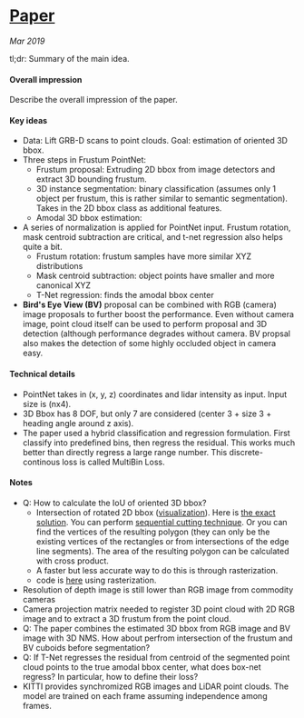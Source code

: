 # [Paper](link)

_Mar 2019_

tl;dr: Summary of the main idea.

#### Overall impression
Describe the overall impression of the paper. 

#### Key ideas
- Data: Lift GRB-D scans to point clouds. Goal: estimation of oriented 3D bbox.
- Three steps in Frustum PointNet:
    - Frustum proposal: Extruding 2D bbox from image detectors and extract 3D bounding frustum.
    - 3D instance segmentation: binary classification (assumes only 1 object per frustum, this is rather similar to semantic segmentation). Takes in the 2D bbox class as additional features.
    - Amodal 3D bbox estimation: 
- A series of normalization is applied for PointNet input. Frustum rotation, mask centroid subtraction are critical, and t-net regression also helps quite a bit.
    - Frustum rotation: frustum samples have more similar XYZ distributions
    - Mask centroid subtraction: object points have smaller and more canonical XYZ
    - T-Net regression: finds the amodal bbox center
- **Bird's Eye View (BV)** proposal can be combined with RGB (camera) image proposals to further boost the performance. Even without camera image, point cloud itself can be used to perform proposal and 3D detection (although performance degrades without camera. BV propsal also makes the detection of some highly occluded object in camera easy.

#### Technical details
- PointNet takes in (x, y, z) coordinates and lidar intensity as input. Input size is (nx4).
- 3D Bbox has 8 DOF, but only 7 are considered (center 3 + size 3 + heading angle around z axis).
- The paper used a hybrid classification and regression formulation. First classify into predefined bins, then regress the residual. This works much better than directly regress a large range number. This discrete-continous loss is called MultiBin Loss.

#### Notes
- Q: How to calculate the IoU of oriented 3D bbox?
    - Intersection of rotated 2D bbox ([visualization](https://stackoverflow.com/questions/11670028/area-of-intersection-of-two-rotated-rectangles/11672022)). Here is [the exact solution](https://stackoverflow.com/a/45268241). You can perform [sequential cutting technique](https://stackoverflow.com/a/11672022). Or you can find the vertices of the resulting polygon (they can only be the existing vertices of the rectangles or from intersections of the edge line segments). The area of the resulting polygon can be calculated with cross product.
    - A faster but less accurate way to do this is through rasterization.
    - code is [here](https://github.com/kujason/wavedata/blob/c4b5aabd9eb3b74fad777349f75161032d3460fa/wavedata/tools/obj_detection/evaluation.py) using rasterization.
- Resolution of depth image is still lower than RGB image from commodity cameras
- Camera projection matrix needed to register 3D point cloud with 2D RGB image and to extract a 3D frustum from the point cloud.
- Q: The paper combines the estimated 3D bbox from RGB image and BV image with 3D NMS. How about perfrom intersection of the frustum and BV cuboids before segmentation?
- Q: If T-Net regresses the residual from centroid of the segmented point cloud points to the true amodal bbox center, what does box-net regress? In particular, how to define their loss?
- KITTI provides synchromized RGB images and LiDAR point clouds. The model are trained on each frame assuming independence among frames.